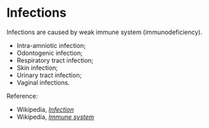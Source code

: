 # Infections
Infections are caused by weak immune system (immunodeficiency).

- Intra-amniotic infection;
- Odontogenic infection;
- Respiratory tract infection;
- Skin infection;
- Urinary tract infection;
- Vaginal infections.

Reference:
- Wikipedia, [_Infection_](https://en.wikipedia.org/wiki/Infection)
- Wikipedia, [_Immune system_](https://en.wikipedia.org/wiki/Immune_system)